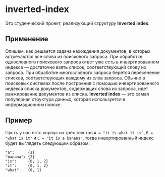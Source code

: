 # inverted-index
Это студенческий проект, реализующий структуру **Inverted index**. 
## Применение
Опишем, как решается задача нахождения документов, в которых встречаются все слова из поискового запроса. 
При обработке однословного поискового запроса ответ уже есть в инвертированном индексе — достаточно взять список, 
соответствующий слову из запроса. При обработке многословного запроса берётся пересечение списков, соответствующих каждому из слов запроса.
Обычно в поисковых системах после построения с помощью инвертированного индекса списка документов, содержащих слова из запроса, 
идет ранжирование документов из списка. **Inverted index** — это самая популярная структура данных, которая используется в 
информационном поиске.
## Пример
Пусть у нас есть корпус из трёх текстов `A = "it is what it is"`, `B = "what is it"` и `C = "it is a banana"`, 
тогда инвертированный индекс будет выглядеть следующим образом:
```
"a":      {2}
"banana": {2}
"is":     {0, 1, 2}
"it":     {0, 1, 2}
"what":   {0, 1}
```
